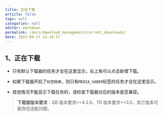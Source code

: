 ```yaml
---
title: 正在下载
article: false
tags: null
categories: null
editor: markdown
permalink: /docs/download_management/current_downloads/
date: 2023-09-27 12:16:17
---
```

## 1、正在下载

- 只有默认下载器的任务才会在这里显示。右上角可以点击新增下载。

- 如果下载器开启了`标签隔离`，则只有`MEDIA_SABER`标签的任务才会在这里显示。

- 其他情况不能显示下载任务的，请检查下载器对应的版本是否兼容。

> **下载器版本要求**：QB 版本要求>=4.3.9，TR 版本要求>=3.0，其它版本可能存在适配问题。